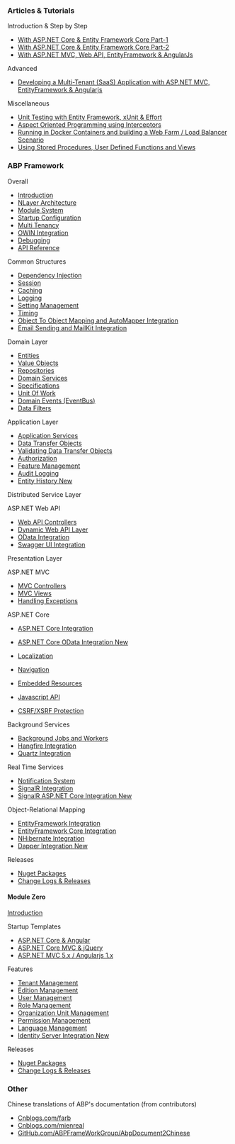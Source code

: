 ### Articles & Tutorials

Introduction & Step by Step
  -   [With ASP.NET Core & Entity Framework Core Part-1](Articles/With-AspNet-Core-And-Entity-Framework-Core-Part-1/index.html)
  -   [With ASP.NET Core & Entity Framework Core Part-2](Articles/With-AspNet-Core-And-Entity-Framework-Core-Part-2/index.html)
  -   [With ASP.NET MVC, Web API, EntityFramework & AngularJs](Articles/With-AspNet-MVC-Web-API-EntityFramework-and-AngularJs/index.html)

Advanced

  -   [Developing a Multi-Tenant (SaaS) Application with ASP.NET MVC, EntityFramework & Angularjs](Articles/Developing-a-Multi-Tenant-SaaS-Application-with-ASP.NET-MVC-EntityFramework-AngularJs/index.html)

Miscellaneous

  -   [Unit Testing with Entity Framework, xUnit & Effort](Articles/Unit-Testing-with-Entity-Framework,-xUnit-Effort/index.html)
  -   [Aspect Oriented Programming using Interceptors](Articles/Aspect-Oriented-Programming-using-Interceptors/index.html)
  -   [Running in Docker Containers and building a Web Farm / Load Balancer Scenario](Articles/Running-in-Docker-Containers-and-Building-a-Web-Farm-Load-Balancer-Scenario/index.html)
  -   [Using Stored Procedures, User Defined Functions and Views](Articles/Using-Stored-Procedures,-User-Defined-Functions-and-Views/index.html)

### ABP Framework

Overall

-   [Introduction](Introduction.md)
-   [NLayer Architecture](NLayer-Architecture.md)
-   [Module System](Module-System.md)
-   [Startup Configuration](Startup-Configuration.md)
-   [Multi Tenancy](Multi-Tenancy.md)
-   [OWIN Integration](OWIN.md)
-   [Debugging](Debugging.md)
-   [API Reference](/api-docs/index.html)

Common Structures

-   [Dependency Injection](Dependency-Injection.md)
-   [Session](Abp-Session.md)
-   [Caching](Caching.md)
-   [Logging](Logging.md)
-   [Setting Management](Setting-Management.md)
-   [Timing](Timing.md)
-   [Object To Object Mapping and AutoMapper Integration](Object-To-Object-Mapping.md)
-   [Email Sending and MailKit Integration](Email-Sending.md)

Domain Layer

-   [Entities](Entities.md)
-   [Value Objects](Value-Objects.md)
-   [Repositories](Repositories.md)
-   [Domain Services](Domain-Services.md)
-   [Specifications](Specifications.md)
-   [Unit Of Work](Unit-Of-Work.md)
-   [Domain Events (EventBus)](EventBus-Domain-Events.md)
-   [Data Filters](Data-Filters.md)

Application Layer

-   [Application Services](Application-Services.md)
-   [Data Transfer Objects](Data-Transfer-Objects.md)
-   [Validating Data Transfer Objects](Validating-Data-Transfer-Objects.md)
-   [Authorization](Authorization.md)
-   [Feature Management](Feature-Management.md)
-   [Audit Logging](Audit-Logging.md)
-   [Entity History <label class="label label-success">New</label>](Entity-History.md)

Distributed Service Layer

ASP.NET Web API
-   [Web API Controllers](Web-API-Controllers.md)
-   [Dynamic Web API Layer](Dynamic-Web-API.md)
-   [OData Integration](OData-Integration.md)
-   [Swagger UI Integration](Swagger-UI-Integration.md)

Presentation Layer

ASP.NET MVC
-   [MVC Controllers](MVC-Controllers.md)
-   [MVC Views](MVC-Views.md)
-   [Handling Exceptions](Handling-Exceptions.md)

ASP.NET Core

-   [ASP.NET Core Integration](AspNet-Core.md)
-   [ASP.NET Core OData Integration  <label class="label label-success">New</label>](OData-AspNetCore-Integration.md)


-   [Localization](Localization.md)
-   [Navigation](Navigation.md)
-   [Embedded Resources](Embedded-Resource-Files.md)
-   [Javascript API](/Pages/Documents/Javascript-API)
-   [CSRF/XSRF Protection](XSRF-CSRF-Protection.md)

Background Services

-   [Background Jobs and Workers](Background-Jobs-And-Workers.md)
-   [Hangfire Integration](Hangfire-Integration.md)
-   [Quartz Integration](Quartz-Integration.md)

Real Time Services

-   [Notification System](Notification-System.md)
-   [SignalR Integration](SignalR-Integration.md)
-   [SignalR ASP.NET Core Integration <label class="label label-success">New</label>](SignalR-AspNetCore-Integration.md)

Object-Relational Mapping

-   [EntityFramework Integration](EntityFramework-Integration.md)
-   [EntityFramework Core Integration](Entity-Framework-Core.md)
-   [NHibernate Integration](NHibernate-Integration.md)
-   [Dapper Integration <label class="label label-success">New</label>](Dapper-Integration.md) 

Releases

- [Nuget Packages](Nuget-Packages.md)
- [Change Logs & Releases](https://github.com/aspnetboilerplate/aspnetboilerplate/releases)

 #### Module Zero
[Introduction](Zero/Overall.md)

Startup Templates

  -   [ASP.NET Core & Angular](Zero/Startup-Template-Angular.md)
  -   [ASP.NET Core MVC & jQuery](Zero/Startup-Template-Core.md)
  -   [ASP.NET MVC 5.x / Angularjs 1.x](Zero/Startup-Template.md)

Features

  -   [Tenant Management](/Pages/Documents/Zero/Tenant-Management)
  -   [Edition Management](/Pages/Documents/Zero/Edition-Management)
  -   [User Management](/Pages/Documents/Zero/User-Management)
  -   [Role Management](/Pages/Documents/Zero/Role-Management)
  -   [Organization Unit Management](/Pages/Documents/Zero/Organization-Units)
  -   [Permission Management](/Pages/Documents/Zero/Permission-Management)
  -   [Language Management](/Pages/Documents/Zero/Language-Management)
  -   [Identity Server Integration <label class="label label-success">New</label>](Zero/Identity-Server.md)

Releases

  -   [Nuget Packages](/Pages/Documents/Zero/Nuget-Packages)
  -   [Change Logs & Releases](https://github.com/aspnetboilerplate/module-zero/releases)

### Other

Chinese translations of ABP's documentation (from contributors)

  -   [Cnblogs.com/farb](http://www.cnblogs.com/farb/p/ABPTheory.html)
  -   [Cnblogs.com/mienreal](http://www.cnblogs.com/mienreal/p/4528470.html)
  -   [GitHub.com/ABPFrameWorkGroup/AbpDocument2Chinese](https://github.com/ABPFrameWorkGroup/AbpDocument2Chinese)
